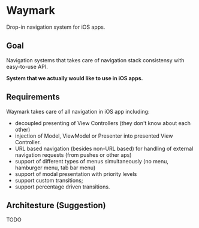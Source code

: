 # Waymark
Drop-in navigation system for iOS apps.

## Goal
Navigation systems that takes care of navigation stack consistensy with easy-to-use API. 

**System that we actually would like to use in iOS apps.**

## Requirements
Waymark takes care of all navigation in iOS app including:
* decoupled presenting of View Controllers (they don't know about each other)
* injection of Model, ViewModel or Presenter into presented View Controller.
* URL based navigation (besides non-URL based) for handling of external navigation requests (from pushes or other aps)
* support of different types of menus simultaneously (no menu, hamburger menu, tab bar menu)
* support of modal presentation with priority levels
* support custom transitions;
* support percentage driven transitions.


## Architesture (Suggestion)
TODO
